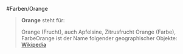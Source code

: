 #Farben/Orange
> **Orange** steht für:
>
> Orange (Frucht), auch Apfelsine, Zitrusfrucht
> Orange (Farbe), FarbeOrange ist der Name folgender geographischer Objekte:
> [Wikipedia](https://de.wikipedia.org/wiki/Orange)